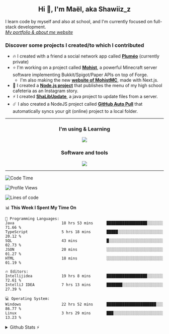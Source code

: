 <h2 align="center">Hi 👋, I'm Maël, aka Shawiiz_z</h2>

I learn code by myself and also at school, and I'm currently focused on full-stack development.    
[*My portfolio & about me website*](https://shawiizz.dev)

### Discover some projects I created/to which I contributed

- :fire: I created with a friend a social network app called [**Pluméo**](https://github.com/Shawiizz/Plumeo) (currently private)
- :star: I'm working on a project called [**Mohist**](https://github.com/MohistMC/Mohist), a powerful Minecraft server software implementing Bukkit/Spigot/Paper APIs on top of Forge.
    - I'm also making the new [**website of MohistMC**](https://github.com/MohistMC/Website), made with Next.js.
- 🌲 I created a [**Node.js project**](https://github.com/Shawiizz/lla-menu-story) that publishes the menu of my high school cafeteria as an Instagram story.
- :zap: I created [**ShaLibUpdate**](https://github.com/Shawiizz/ShaLibUpdate), a java project to update files from a server. 
- :comet: I also created a NodeJS project called **[GitHub Auto Pull](https://github.com/Shawiizz/github-auto-pull)** that automatically syncs your git (online) project to a local folder.

---

<h3 align="center">I'm using & Learning</h3>
<p align="center">
  <img src="https://skillicons.dev/icons?i=java,gradle,html,css,js,ts,nodejs,react,mysql,php,py,flutter,dart,electron,c,arduino,postgres&perline=50" />
</p>

<h3 align="center">Software and tools</h3>
<p align="center">
  <img src="https://skillicons.dev/icons?i=git,jenkins,linux,vscode,idea,figma,cloudflare,androidstudio,pr,atom,github,githubactions" />
</p>

---

<!--START_SECTION:waka-->
![Code Time](http://img.shields.io/badge/Code%20Time-811%20hrs%2041%20mins-blue)

![Profile Views](http://img.shields.io/badge/Profile%20Views-4-blue)

![Lines of code](https://img.shields.io/badge/From%20Hello%20World%20I%27ve%20Written-3.8%20million%20lines%20of%20code-blue)

📊 **This Week I Spent My Time On** 

```text
💬 Programming Languages: 
Java                     18 hrs 53 mins      ██████████████████░░░░░░░   71.66 % 
TypeScript               5 hrs 18 mins       █████░░░░░░░░░░░░░░░░░░░░   20.12 % 
SQL                      43 mins             █░░░░░░░░░░░░░░░░░░░░░░░░   02.73 % 
JSON                     20 mins             ░░░░░░░░░░░░░░░░░░░░░░░░░   01.27 % 
HTML                     18 mins             ░░░░░░░░░░░░░░░░░░░░░░░░░   01.19 % 

🔥 Editors: 
Intellijidea             19 hrs 8 mins       ██████████████████░░░░░░░   72.61 % 
IntelliJ IDEA            7 hrs 13 mins       ███████░░░░░░░░░░░░░░░░░░   27.39 % 

💻 Operating System: 
Windows                  22 hrs 52 mins      ██████████████████████░░░   86.77 % 
Linux                    3 hrs 29 mins       ███░░░░░░░░░░░░░░░░░░░░░░   13.23 % 
```


<!--END_SECTION:waka-->

<details>
  <summary>Github Stats ⚡</summary>
  
  <img align="left" alt="Shawiiz_z's Github Stats" src="https://github-readme-stats.vercel.app/api/top-langs/?username=shawiizz&show_icons=true&hide_border=true&theme=radical" />
<img align="right" alt="Shawiiz_z's Github Stats" src="https://github-readme-stats.vercel.app/api?username=shawiizz&show_icons=true&hide_border=true&theme=radical" />
</details>
